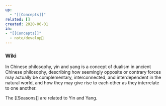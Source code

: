 ```yaml
---
up:
  - "[[Concepts]]"
related: []
created: 2020-06-01
in:
- "[[Concepts]]"
  - note/develop🍃
---
```


### Wiki
In Chinese philosophy, yin and yang is a concept of dualism in ancient Chinese philosophy, describing how seemingly opposite or contrary forces may actually be complementary, interconnected, and interdependent in the natural world, and how they may give rise to each other as they interrelate to one another.

The [[Seasons]] are related to Yin and Yang.


